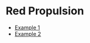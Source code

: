 
# Red Propulsion

- [Example 1](https://www.youtube.com/watch?v=dQw4w9WgXcQ)
- [Example 2](https://www.unifi.it/it)
